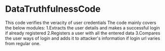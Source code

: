 # DataTruthfulnessCode
This code verifies the veracity of user credentials
The code mainly covers the below modules:
1.Extracts the user details and makes a successful login if already registered
2.Registers a user with all the entered data
3.Compares the user ways of login and adds it to attacker's information if login url varies from regular one.
